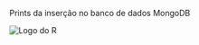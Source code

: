 Prints da inserção no banco de dados MongoDB

![Logo do R](http://developer.r-project.org/Logo/Rlogo-5.png)
